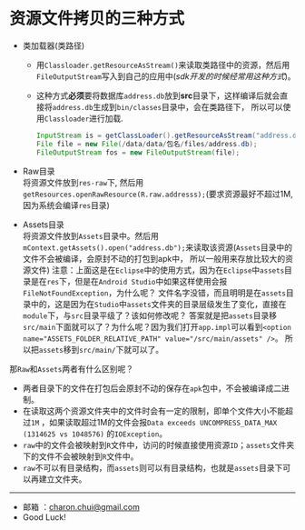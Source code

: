资源文件拷贝的三种方式
===

- 类加载器(类路径)  
    - 用`Classloader.getResourceAsStream()`来读取类路径中的资源，然后用`FileOutputStream`写入到自己的应用中(*sdk开发的时候经常用这种方式*)。
    - 这种方式**必须**要将数据库`address.db`放到**src**目录下，这样编译后就会直接将`address.db`生成到`bin/classes`目录中，会在类路径下，
	    所以可以使用`Classloader`进行加载.  
		
		```java
		InputStream is = getClassLoader().getResourceAsStream("address.db");
		File file = new File(/data/data/包名/files/address.db);
		FileOutputStream fos = new FileOutputStream(file);
		```

- Raw目录   
    将资源文件放到`res-raw`下, 然后用`getResources.openRawResource(R.raw.addresss);`(要求资源最好不超过1M,因为系统会编译`res`目录)

- Assets目录   
    将资源文件放到`Assets`目录中。然后用`mContext.getAssets().open("address.db");`来读取该资源(`Assets`目录中的文件不会被编译，会原封不动的打包到apk中，
	所以一般用来存放比较大的资源文件)
	注意：上面这是在`Eclipse`中的使用方式，因为在`Eclipse`中`assets`目录是在`res`下，但是在`Android Studio`中如果这样使用会报`FileNotFoundException`，为什么呢？
	文件名字没错，而且明明是在`assets`目录中的，这是因为在`Studio`中`assets`文件夹的目录层级发生了变化，直接在`module`下，与`src`目录平级了？该如何修改呢？
	答案就是把`assets`目录移`src/main`下面就可以了？为什么呢？因为我们打开`app.impl`可以看到`<option name="ASSETS_FOLDER_RELATIVE_PATH" value="/src/main/assets" />`。
	所以把`assets`移到`src/main/`下就可以了。

那`Raw`和`Assets`两者有什么区别呢？      

- 两者目录下的文件在打包后会原封不动的保存在`apk`包中，不会被编译成二进制。
- 在读取这两个资源文件夹中的文件时会有一定的限制，即单个文件大小不能超过`1M` ，如果读取超过1M的文件会报`Data exceeds UNCOMPRESS_DATA_MAX (1314625 vs 1048576)` 的`IOException`。
- `raw`中的文件会被映射到`R`文件中，访问的时候直接使用资源`ID`；`assets`文件夹下的文件不会被映射到`R`文件中。
- `raw`不可以有目录结构，而`assets`则可以有目录结构，也就是`assets`目录下可以再建立文件夹。



---

- 邮箱 ：charon.chui@gmail.com  
- Good Luck! 
